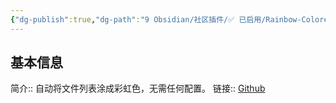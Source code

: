 ```yaml
---
{"dg-publish":true,"dg-path":"9 Obsidian/社区插件/✅ 已启用/Rainbow-Colored Sidebar.md","permalink":"/9 Obsidian/社区插件/✅ 已启用/Rainbow-Colored Sidebar/","created":"2025-07-31","updated":"2025-07-31"}
---
```



## 基本信息

简介:: 自动将文件列表涂成彩虹色，无需任何配置。
链接:: [Github](https://github.com/Kovah/obsidian-rainbow-colored-sidebar)
